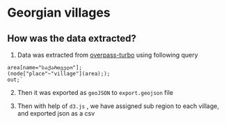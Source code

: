 # Georgian villages

## How was the data extracted?

1. Data was extracted from [overpass-turbo](http://overpass-turbo.eu/) using following query  

```
area[name="საქართველო"];
(node["place"~"village"](area););
out;`
```

2. Then it was exported as `geoJSON` to `export.geojson` file

3. Then with help of `d3.js` , we have assigned sub region to each village, and exported json as a csv
